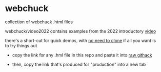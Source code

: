 # webchuck
collection of webchuck .html files

webchuck/video2022 contains examples from the 2022 introductory [video](https://ccrma.stanford.edu/~cc/220a/webchuckChrisChafe.webm)

there's a short-cut for quick demos, with [no need to clone](https://www.w3.org/WAI/EO/wiki/Preview_files_on_GitHub) if all you want is to try things out

* copy the link for any .hml file in this repo and paste it into [raw githack](https://raw.githack.com/)

* then, copy the link that's produced for "production" into a new tab

